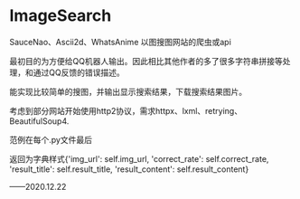 # ImageSearch
 SauceNao、Ascii2d、WhatsAnime 以图搜图网站的爬虫或api

最初目的为方便给QQ机器人输出。因此相比其他作者的多了很多字符串拼接等处理，和通过QQ反馈的错误描述。

能实现比较简单的搜图，并输出显示搜索结果，下载搜索结果图片。

考虑到部分网站开始使用http2协议，需求httpx、lxml、retrying、BeautifulSoup4.

范例在每个.py文件最后

返回为字典样式{'img_url': self.img_url, 'correct_rate': self.correct_rate, 'result_title': self.result_title, 'result_content': self.result_content}

——2020.12.22
